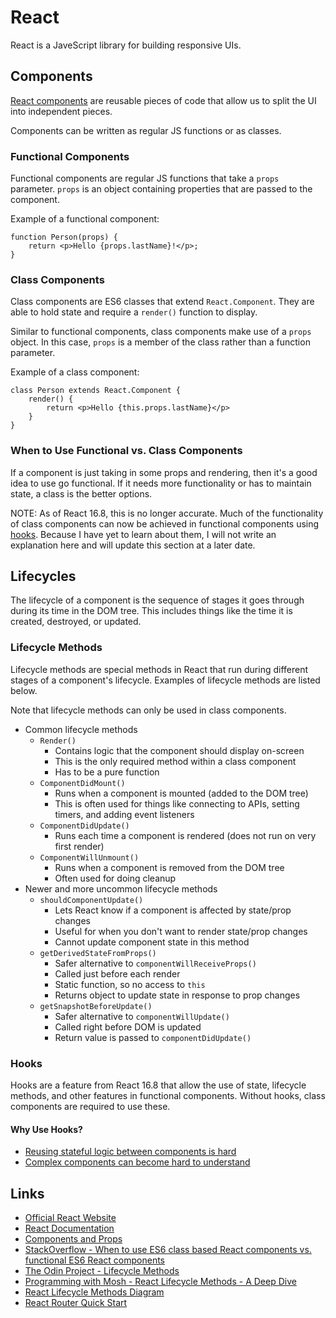 # React

React is a JaveScript library for building responsive UIs.

## Components

[React components](https://reactjs.org/docs/components-and-props.html) are reusable pieces of code that allow us to split the UI into independent pieces.

Components can be written as regular JS functions or as classes.

### Functional Components

Functional components are regular JS functions that take a `props` parameter. `props` is an object containing properties that are passed to the component.

Example of a functional component:

```
function Person(props) {
    return <p>Hello {props.lastName}!</p>;
}
```

### Class Components

Class components are ES6 classes that extend `React.Component`. They are able to hold state and require a `render()` function to display.

Similar to functional components, class components make use of a `props` object. In this case, `props` is a member of the class rather than a function parameter.

Example of a class component:

```
class Person extends React.Component {
    render() {
        return <p>Hello {this.props.lastName}</p>
    }
}
```

### When to Use Functional vs. Class Components

If a component is just taking in some props and rendering, then it's a good idea to use go functional. If it needs more functionality or has to maintain state, a class is the better options.

NOTE: As of React 16.8, this is no longer accurate. Much of the functionality of class components can now be achieved in functional components using [hooks](https://reactjs.org/docs/hooks-intro.html). Because I have yet to learn about them, I will not write an explanation here and will update this section at a later date.

## Lifecycles

The lifecycle of a component is the sequence of stages it goes through during its time in the DOM tree. This includes things like the time it is created, destroyed, or updated.

### Lifecycle Methods

Lifecycle methods are special methods in React that run during different stages of a component's lifecycle. Examples of lifecycle methods are listed below.

Note that lifecycle methods can only be used in class components.

- Common lifecycle methods
  - `Render()`
    - Contains logic that the component should display on-screen
    - This is the only required method within a class component
    - Has to be a pure function
  - `ComponentDidMount()`
    - Runs when a component is mounted (added to the DOM tree)
    - This is often used for things like connecting to APIs, setting timers, and adding event listeners
  - `ComponentDidUpdate()`
    - Runs each time a component is rendered (does not run on very first render)
  - `ComponentWillUnmount()`
    - Runs when a component is removed from the DOM tree
    - Often used for doing cleanup
- Newer and more uncommon lifecycle methods
  - `shouldComponentUpdate()`
    - Lets React know if a component is affected by state/prop changes
    - Useful for when you don't want to render state/prop changes
    - Cannot update component state in this method
  - `getDerivedStateFromProps()`
    - Safer alternative to `componentWillReceiveProps()`
    - Called just before each render
    - Static function, so no access to `this`
    - Returns object to update state in response to prop changes
  - `getSnapshotBeforeUpdate()`
    - Safer alternative to `componentWillUpdate()`
    - Called right before DOM is updated
    - Return value is passed to `componentDidUpdate()`

### Hooks

Hooks are a feature from React 16.8 that allow the use of state, lifecycle methods, and other features in functional components. Without hooks, class components are required to use these.

#### Why Use Hooks?

- [Reusing stateful logic between components is hard](https://reactjs.org/docs/hooks-intro.html#its-hard-to-reuse-stateful-logic-between-components)
- [Complex components can become hard to understand](https://reactjs.org/docs/hooks-intro.html#complex-components-become-hard-to-understand)

## Links

- [Official React Website](https://reactjs.org/)
- [React Documentation](https://reactjs.org/docs/getting-started.html)
- [Components and Props](https://reactjs.org/docs/components-and-props.html)
- [StackOverflow - When to use ES6 class based React components vs. functional ES6 React components](https://stackoverflow.com/questions/36097965/when-to-use-es6-class-based-react-components-vs-functional-es6-react-components)
- [The Odin Project - Lifecycle Methods](https://www.theodinproject.com/courses/javascript/lessons/lifecycle-methods)
- [Programming with Mosh - React Lifecycle Methods - A Deep Dive](https://programmingwithmosh.com/javascript/react-lifecycle-methods/)
- [React Lifecycle Methods Diagram](https://projects.wojtekmaj.pl/react-lifecycle-methods-diagram/)
- [React Router Quick Start](https://reactrouter.com/web/guides/quick-start)
